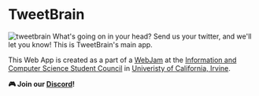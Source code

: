 # TweetBrain
![tweetbrain](https://github.com/tweetbrain/you/blob/main/static/images/tweetbrain-github.png?raw=true)
What's going on in your head? Send us your twitter, and we'll let you know! This is TweetBrain's main app.

This Web App is created as a part of a [WebJam](http://icssc-webjam.com/) at the [Information and Computer Science Student Council](https://studentcouncil.ics.uci.edu/) in [Univeristy of California, Irvine](https://uci.edu/).


**🎮 Join our [Discord](https://discord.gg/4tm2PUw)!**
